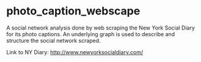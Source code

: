 # photo_caption_webscape
A social network analysis done by web scraping the New York Social Diary for its photo captions. An underlying graph is used to describe and structure the social network scraped. 

Link to NY Diary: http://www.newyorksocialdiary.com/
